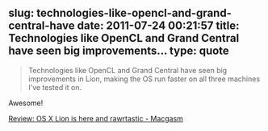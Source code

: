 slug: technologies-like-opencl-and-grand-central-have
date: 2011-07-24 00:21:57
title: Technologies like OpenCL and Grand Central have seen big improvements...
type: quote
---

> Technologies like OpenCL and Grand Central have seen big improvements in Lion, making the OS run faster on all three machines I’ve tested it on.

Awesome!

 [Review: OS X Lion is here and rawrtastic - Macgasm](http://www.macgasm.net/2011/07/19/lion-review/)
